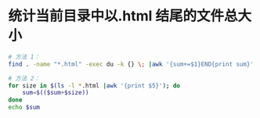 # 统计当前目录中以.html 结尾的文件总大小

```bash
# 方法 1：  
find . -name "*.html" -exec du -k {} \; |awk '{sum+=$1}END{print sum}'

# 方法 2：
for size in $(ls -l *.html |awk '{print $5}'); do
    sum=$(($sum+$size))
done
echo $sum
```
